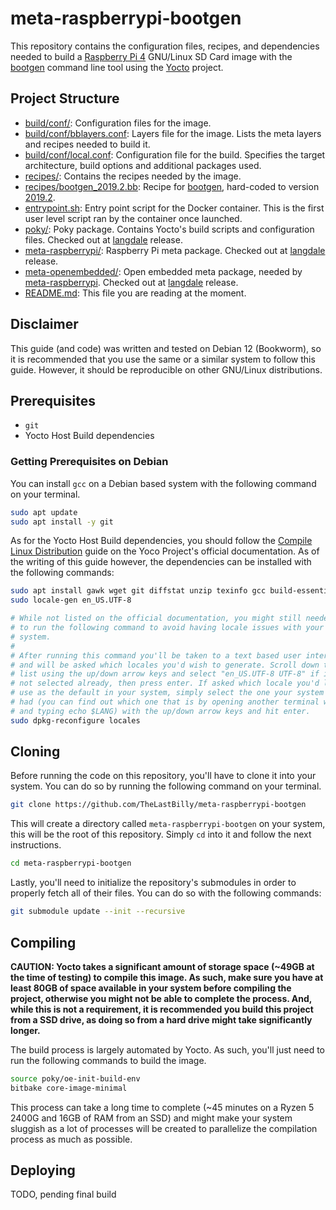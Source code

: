 # meta-raspberrypi-bootgen
This repository contains the configuration files, recipes, and dependencies needed to build a [Raspberry Pi 4](https://en.wikipedia.org/wiki/Raspberry_Pi) GNU/Linux SD Card image with the [bootgen](https://github.com/Xilinx/bootgen) command line tool using the [Yocto](https://www.yoctoproject.org/) project.

## Project Structure
- [build/conf/](build/conf): Configuration files for the image.
- [build/conf/bblayers.conf](build/conf/bblayers.conf): Layers file for the image. Lists the meta layers and recipes needed to build it.
- [build/conf/local.conf](build/conf/local.conf): Configuration file for the build. Specifies the target architecture, build options and additional packages used.
- [recipes/](recipes): Contains the recipes needed by the image.
- [recipes/bootgen_2019.2.bb](recipes/bootgen_2019.2.bb): Recipe for [bootgen](https://github.com/Xilinx/bootgen), hard-coded to version [2019.2](https://github.com/Xilinx/bootgen/tree/f9f477adf243fa40bc8c7316a7aac37a0efd426d).
- [entrypoint.sh](./entrypoint.sh): Entry point script for the Docker container. This is the first user level script ran by the container once launched.
- [poky/](./poky/): Poky package. Contains Yocto's build scripts and configuration files. Checked out at [langdale](https://wiki.yoctoproject.org/wiki/Releases) release.
- [meta-raspberrypi/](./meta-raspberrypi/): Raspberry Pi meta package. Checked out at [langdale](https://wiki.yoctoproject.org/wiki/Releases) release.
- [meta-openembedded/](./meta-openembedded/): Open embedded meta package, needed by [meta-raspberrypi](./meta-raspberrypi/). Checked out at [langdale](https://wiki.yoctoproject.org/wiki/Releases) release.
- [README.md](./README.md): This file you are reading at the moment.

## Disclaimer
This guide (and code) was written and tested on Debian 12 (Bookworm), so it is recommended that you use the same or a similar system to follow this guide. However, it should be reproducible on other GNU/Linux distributions.

## Prerequisites
- `git`
- Yocto Host Build dependencies

### Getting Prerequisites on Debian
You can install `gcc` on a Debian based system with the following command on your terminal.
```bash
sudo apt update
sudo apt install -y git
```

As for the Yocto Host Build dependencies, you should follow the [Compile Linux Distribution](https://docs.yoctoproject.org/brief-yoctoprojectqs/index.html#compatible-linux-distribution) guide on the Yoco Project's official documentation. As of the writing of this guide however, the dependencies can be installed with the following commands:
```bash
sudo apt install gawk wget git diffstat unzip texinfo gcc build-essential chrpath socat cpio python3 python3-pip python3-pexpect xz-utils debianutils iputils-ping python3-git python3-jinja2 python3-subunit zstd liblz4-tool file locales libacl1
sudo locale-gen en_US.UTF-8

# While not listed on the official documentation, you might still needed
# to run the following command to avoid having locale issues with your
# system.
#
# After running this command you'll be taken to a text based user interface
# and will be asked which locales you'd wish to generate. Scroll down the
# list using the up/down arrow keys and select "en_US.UTF-8 UTF-8" if it's
# not selected already, then press enter. If asked which locale you'd like to
# use as the default in your system, simply select the one your system already
# had (you can find out which one that is by opening another terminal window
# and typing echo $LANG) with the up/down arrow keys and hit enter.
sudo dpkg-reconfigure locales
```

## Cloning
Before running the code on this repository, you'll have to clone it into your system. You can do so by running the following command on your terminal.
```bash
git clone https://github.com/TheLastBilly/meta-raspberrypi-bootgen
```

This will create a directory called `meta-raspberrypi-bootgen` on your system, this will be the root of this repository. Simply `cd` into it and follow the next instructions.
```bash
cd meta-raspberrypi-bootgen
```

Lastly, you'll need to initialize the repository's submodules in order to properly fetch all of their files. You can do so with the following commands:
```bash
git submodule update --init --recursive
```

## Compiling
**CAUTION: Yocto takes a significant amount of storage space (~49GB at the time of testing) to compile this image. As such, make sure you have at least 80GB of space available in your system before compiling the project, otherwise you might not be able to complete the process. And, while this is not a requirement, it is recommended you build this project from a SSD drive, as doing so from a hard drive might take significantly longer.**

The build process is largely automated by Yocto. As such, you'll just need to run the following commands to build the image.
```bash
source poky/oe-init-build-env
bitbake core-image-minimal
```

This process can take a long time to complete (~45 minutes on a Ryzen 5 2400G and 16GB of RAM from an SSD) and might make your system sluggish as a lot of processes will be created to parallelize the compilation process as much as possible.

## Deploying
TODO, pending final build
